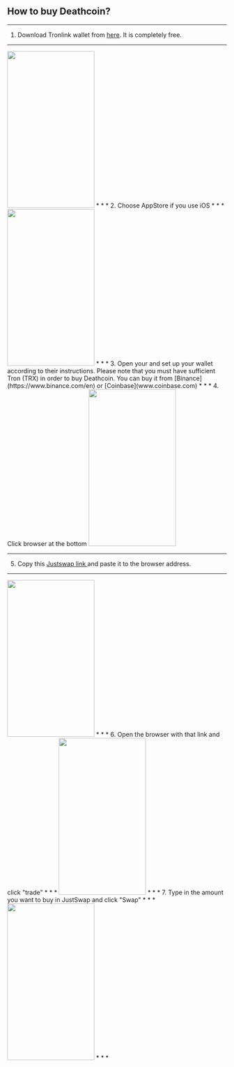 ## How to buy Deathcoin?
* * *
1. Download Tronlink wallet from [here](https://www.tronlink.org/). It is completely free.
* * *
<img src="https://user-images.githubusercontent.com/87663508/126858298-ef6f5d85-5759-4ab7-a763-4706bc74a674.PNG" width="200" height="360">
* * *
2. Choose AppStore if you use iOS
* * *
<img src="https://user-images.githubusercontent.com/87663508/126858299-ddae81c4-d562-45aa-9cba-6a00d6f44f0e.PNG" width="200" height="360">
* * *
3. Open your and set up your wallet according to their instructions. Please note that you must have sufficient Tron (TRX) in order to buy Deathcoin. You can buy it from [Binance](https://www.binance.com/en) or [Coinbase](www.coinbase.com)
* * *
4. Click browser at the bottom
<img src="https://user-images.githubusercontent.com/87663508/126937694-124eda1f-1d2e-44f4-bb33-a43632d96a79.PNG" width="200" height="360">

* * *
5. Copy this [Justswap link ](https://justswap.org/?lang=en-US#/scan/detail/trx/TByyFshwBL16vH7rWFEcN83RRbBjZUQ7ER)and paste it to the browser address.
* * *
<img src="https://user-images.githubusercontent.com/87663508/126858304-c644b588-d9be-4483-b5d0-a22824a00ded.PNG" width="200" height="360">
* * *
6. Open the browser with that link and click "trade"
* * *
<img src="https://user-images.githubusercontent.com/87663508/126858305-21a3791f-8827-41a8-a03e-d6afeb2879c2.PNG" width="200" height="360">
* * *
7. Type in the amount you want to buy in JustSwap and click "Swap"
* * *
<img src="https://user-images.githubusercontent.com/87663508/126858306-eb9dc451-015c-4c93-8ef3-5653a8fc5629.PNG" width="200" height="360">
* * *
